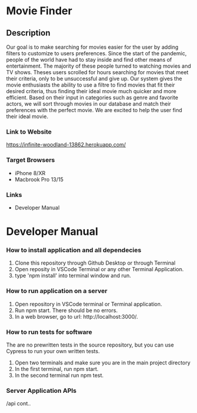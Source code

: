 # Movie Finder
## Description

Our goal is to make searching for movies easier for the user by adding filters to customize to users preferences. Since the start of the pandemic, people of the world have had to stay inside and find other means of entertainment. The majority of these people turned to watching movies and TV shows. Theses users scrolled for hours searching for movies that meet their criteria, only to be unsuccessful and give up. Our system gives the movie enthusiasts the ability to use a filtre to find movies that fit their desired criteria, thus finding their ideal movie much quicker and more efficient. Based on their input in categories such as genre and favorite actors, we will sort through movies in our database and match their preferences with the perfect movie. We are excited to help the user find their ideal movie. 

### Link to Website

https://infinite-woodland-13862.herokuapp.com/

### Target Browsers

* iPhone 8/XR
* Macbrook Pro 13/15

### Links

* Developer Manual

# Developer Manual 

### How to install application and all dependecies

1. Clone this repository through Github Desktop or through Terminal
2. Open reposity in VSCode Terminal or any other Terminal Application.
3. type 'npm install' into terminal window and run.

### How to run application on a server 

1. Open repository in VSCode terminal or Terminal application.
2. Run npm start. There should be no errors.
3. In a web browser, go to url: http://localhost:3000/.

### How to run tests for software

The are no prewritten tests in the source repository, but you can use Cypress to run your own written tests.

1. Open two terminals and make sure you are in the main project directory
2. In the first terminal, run npm start.
3. In the second terminal run npm test.

### Server Application APIs

/api cont..

